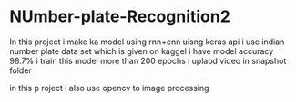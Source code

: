 # NUmber-plate-Recognition2
In this project i make ka model using rnn+cnn uisng keras api
i use indian number plate data set which is given on kaggel
i have model accuracy 98.7%
i train this model more than 200 epochs
i uplaod video in snapshot folder

in this p           roject i also use opencv  to image  processing
